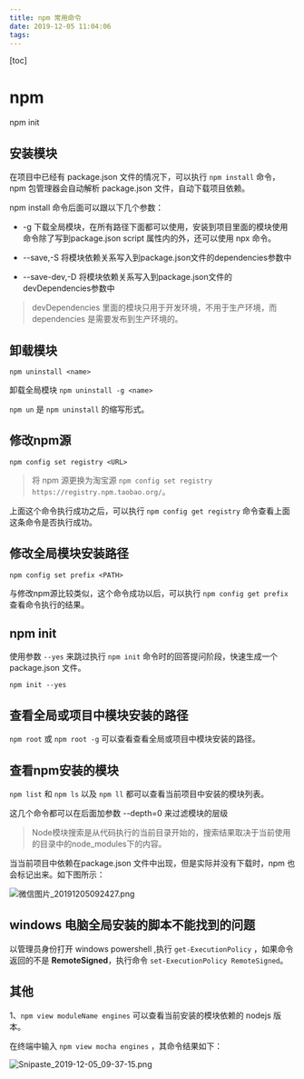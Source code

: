 ```yaml
---
title: npm 常用命令
date: 2019-12-05 11:04:06
tags:
---
```

[toc]
# npm 
npm init 

## 安装模块

在项目中已经有 package.json 文件的情况下，可以执行 `npm install` 命令，npm 包管理器会自动解析 package.json 文件，自动下载项目依赖。

npm install 命令后面可以跟以下几个参数：

- -g 下载全局模块，在所有路径下面都可以使用，安装到项目里面的模块使用命令除了写到package.json script 属性内的外，还可以使用 npx 命令。

- --save,-S  将模块依赖关系写入到package.json文件的dependencies参数中

- --save-dev,-D   将模块依赖关系写入到package.json文件的devDependencies参数中

> devDependencies  里面的模块只用于开发环境，不用于生产环境，而 dependencies  是需要发布到生产环境的。

## 卸载模块
`npm uninstall <name>`

卸载全局模块 `npm uninstall -g <name>`

`npm un` 是 `npm uninstall` 的缩写形式。

## 修改npm源

`npm config set registry <URL>`

> 将 npm 源更换为淘宝源 `npm config set registry https://registry.npm.taobao.org/`。

上面这个命令执行成功之后，可以执行 `npm config get registry` 命令查看上面这条命令是否执行成功。

## 修改全局模块安装路径

`npm config set prefix <PATH>`

与修改npm源比较类似，这个命令成功以后，可以执行 `npm config get prefix` 查看命令执行的结果。

## npm init 

使用参数 `--yes` 来跳过执行 `npm init` 命令时的回答提问阶段，快速生成一个 package.json 文件。

`npm init --yes`

## 查看全局或项目中模块安装的路径

`npm root` 或 `npm root -g` 可以查看查看全局或项目中模块安装的路径。

## 查看npm安装的模块

`npm list` 和 `npm ls` 以及 `npm ll` 都可以查看当前项目中安装的模块列表。

这几个命令都可以在后面加参数 --depth=0 来过滤模块的层级

> Node模块搜索是从代码执行的当前目录开始的，搜索结果取决于当前使用的目录中的node_modules下的内容。

当当前项目中依赖在package.json 文件中出现，但是实际并没有下载时，npm 也会标记出来。如下图所示：

![微信图片_20191205092427.png](https://i.loli.net/2019/12/05/jWysHoQVYLu7h1g.png)

## windows 电脑全局安装的脚本不能找到的问题

以管理员身份打开 windows powershell ,执行 `get-ExecutionPolicy` ，如果命令返回的不是 **RemoteSigned**，执行命令 `set-ExecutionPolicy RemoteSigned`。


## 其他

1、`npm view moduleName engines` 可以查看当前安装的模块依赖的 nodejs 版本。

在终端中输入 `npm view mocha engines` ，其命令结果如下：

![Snipaste_2019-12-05_09-37-15.png](https://i.loli.net/2019/12/05/YMEjZDte2XF517c.png)